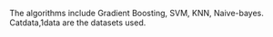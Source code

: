 The algorithms include Gradient Boosting, SVM, KNN, Naive-bayes.
Catdata,1data are the datasets used.
